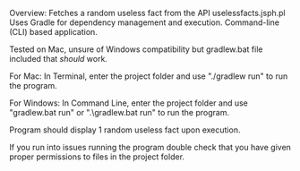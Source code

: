 Overview:
          Fetches a random useless fact from the API uselessfacts.jsph.pl
          Uses Gradle for dependency management and execution.
          Command-line (CLI) based application.

Tested on Mac, unsure of Windows compatibility but gradlew.bat file included that *should* work.

For Mac:
In Terminal, enter the project folder and use "./gradlew run" to run the program.

For Windows: 
In Command Line, enter the project folder and use "gradlew.bat run" or ".\gradlew.bat run" to run the program.


Program should display 1 random useless fact upon execution.

If you run into issues running the program double check that you have given proper permissions to files in the project folder.

